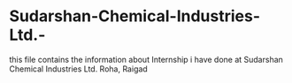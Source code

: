 # Sudarshan-Chemical-Industries-Ltd.-
this file contains the information about Internship i have done at Sudarshan Chemical Industries Ltd. Roha, Raigad
